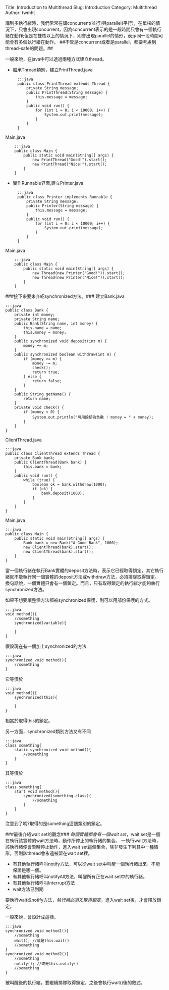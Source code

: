 Title: Introduction to Multithread
Slug: Introduction
Category: Multithread
Author: twmht

講到多執行緒時，我們常常在講concurrent(並行)與parallel(平行)，在單核的情況下，只會出現concurrent，因為concurrent表示的是一段時間只會有一個執行緒在動作;但是在雙核以上的情況下，則會出現parallel的情形，表示同一段時間可能會有多個執行緒在動作。
##不管是concurrent或者是parallel，都要考慮到thread-safe的問題。##

一般來說，在java中可以透過兩種方式建立thread。

* 繼承Thread類別，建立PrintThread.java

        :::java
        public class PrintThread extends Thread {
            private String message;
            public PrintThread(String message) {
                this.message = message;
            }
            public void run() {
                for (int i = 0; i < 10000; i++) {
                    System.out.print(message);
                }
            }
        }
Main.java

        :::java
        public class Main {
            public static void main(String[] args) {
                new PrintThread("Good!").start();
                new PrintThread("Nice!").start();
            }
        }

* 實作Runnable界面,建立Printer.java

        :::java
        public class Printer implements Runnable {
            private String message;
            public Printer(String message) {
                this.message = message;
            }
            public void run() {
                for (int i = 0; i < 10000; i++) {
                    System.out.print(message);
                }
            }
        }
Main.java

        :::java
        public class Main {
            public static void main(String[] args) {
                new Thread(new Printer("Good!")).start();
                new Thread(new Printer("Nice!")).start();
            }
        }

###接下來要來介紹synchronized方法。###
建立Bank.java

    :::java
    public class Bank {
        private int money;
        private String name;
        public Bank(String name, int money) {
            this.name = name;
            this.money = money;
        }
        public synchronized void deposit(int m) {
            money += m;
        }
        public synchronized boolean withdraw(int m) {
            if (money >= m) {
                money -= m;
                check();
                return true;
            } else {
                return false;
            }
        }
        public String getName() {
            return name;
        }
        private void check() {
            if (money < 0) {
                System.out.println("可用餘額為負數 ! money = " + money);
            }
        }
    }

ClientThread.java

    :::java
    public class ClientThread extends Thread {
        private Bank bank;
        public ClientThread(Bank bank) {
            this.bank = bank;
        }
        public void run() {
            while (true) {
                boolean ok = bank.withdraw(1000);
                if (ok) {
                    bank.deposit(1000);
                }
            }
        }
    }

Main.java

    :::java
    public class Main {
        public static void main(String[] args) {
            Bank bank = new Bank("A Good Bank", 1000);
            new ClientThread(bank).start();
            new ClientThread(bank).start();
        }
    }

當一個執行緒在執行Bank實體的deposit方法時，表示它已經取得鎖定，其它執行緒就不能執行同一個實體的deposit方法或withdraw方法，必須排隊取得鎖定。
換句話說，一個實體只會有一個鎖定。而且，只有取得鎖定的執行緒才能夠執行synchronized方法。

如果不想要讓整個方法都被synchronized保護，則可以用部份保護的方式。

    :::java
    void method(){
        //something
        synchronized(variable){
            
        }
    }

假設現在有一個加上synchronized的方法

    :::java
    synchronized void method(){
        //something
    }

它等價於

    :::java
    void method(){
        synchronized(this){

        }
    }
相當於取得this的鎖定。

另一方面，synchronized類別方法又有不同

    :::java
    class something{
        static synchronized void method(){
            //something
        }
    }

其等價於

    :::java
    class something{
        start void method(){
            synchronized(something.class){
                //something
            }
        }
    }
注意到了嗎?取得的是something這個類別的鎖定。

###最後介紹wait set的觀念###
*每個實體都會有一個wait set*，wait set是一個在執行該實體的wait方法時，動作所停止的執行緒的集合。
一執行wait方法時，該執行緒便會暫時停止動作，進入wait set這個集合，除非發生下列其中一種情形，否則該thread會永遠被留在wait set裡。

* 有其他執行緒呼叫notify方法，可以從wait set中叫醒一個執行緒出來，不能保證是哪一個。
* 有其他執行緒呼叫notifyAll方法，叫醒所有正在wait set中的執行緒。
* 有其他執行緒呼叫Interrupt方法
* wait方法已到期

要執行wait或notify方法，*執行緒必須先取得鎖定*，進入wait set後，才會釋放鎖定。

一般來說，會設計成這樣。

    :::java
    synchronized void method1(){
        //something
        wait(); //或是this.wait()
        //something
    }
    synchronized void method2(){
        //something
        notify(); //或是this.notify()
        //something
    }
被叫醒後的執行緒，要繼續排隊取得鎖定，之後會執行wait()後的敘述。
